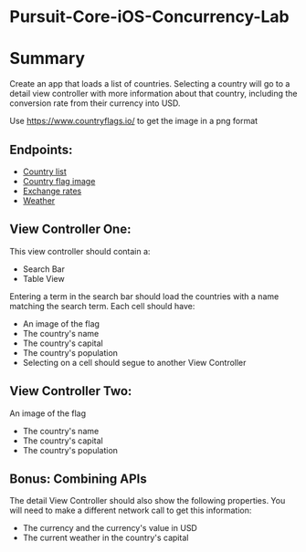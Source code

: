 # Pursuit-Core-iOS-Concurrency-Lab

# Summary

Create an app that loads a list of countries.  Selecting a country will go to a detail view controller with more information about that country, including the conversion rate from their currency into USD.

Use https://www.countryflags.io/ to get the image in a png format

## Endpoints:

- [Country list](https://restcountries.eu/rest/v2/name/united)
- [Country flag image](https://www.countryflags.io/)
- [Exchange rates](http://data.fixer.io/api/latest?access_key=a17aef5ece92cf36d9c5963f7f4babf1&format=1)
- [Weather](https://www.metaweather.com/api/)
 

## View Controller One:

This view controller should contain a: 

- Search Bar
- Table View

Entering a term in the search bar should load the countries with a name matching the search term.  Each cell should have:

- An image of the flag
- The country's name
- The country's capital
- The country's population
- Selecting on a cell should segue to another View Controller

## View Controller Two:

An image of the flag
- The country's name
- The country's capital
- The country's population

## Bonus: Combining APIs

The detail View Controller should also show the following properties.  You will need to make a different network call to get this information:

- The currency and the currency's value in USD
- The current weather in the country's capital

